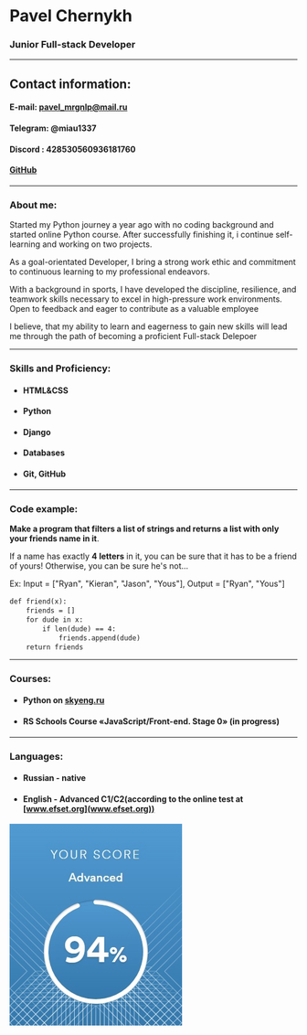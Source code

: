 
# **Pavel Chernykh**
### **Junior Full-stack Developer**
************
## Contact information:

#### E-mail: pavel_mrgnlp@mail.ru
#### Telegram: @miau1337
#### Discord : 428530560936181760
#### [GitHub]( "https://github.com/deposit1337")
___

### **About me:**

Started my Python journey a year ago with no coding background and started online Python course. After successfully finishing it, i continue self-learning and working on two projects.

As a goal-orientated Developer, I bring a strong work ethic and commitment to 
continuous learning to my professional endeavors.

With a background in sports, I have 
developed the discipline, resilience, and teamwork skills necessary to excel in high-pressure 
work environments. Open to feedback and eager to contribute as a valuable employee

I believe, that my ability to learn and eagerness to gain new skills will lead me through the path of becoming a proficient Full-stack Delepoer
___
### **Skills and Proficiency:**

* #### HTML&CSS
* #### Python
* #### Django
* #### Databases
* #### Git, GitHub
___
### **Code example:**


**Make a program that filters a list of strings and returns a list with only your friends name in it**.

If a name has exactly **4 letters** in it, you can be sure that it has to be a friend of yours! Otherwise, you can be sure he's not...

Ex: Input = ["Ryan", "Kieran", "Jason", "Yous"], Output = ["Ryan", "Yous"]
``` 
def friend(x):
    friends = []
    for dude in x:
        if len(dude) == 4:
            friends.append(dude)
    return friends
``` 
___
### **Courses:**

* #### Python on [skyeng.ru](skyeng.ru)

* #### RS Schools Course «JavaScript/Front-end. Stage 0» (in progress)
----

### **Languages:** 

* #### Russian - native
* #### English - Advanced C1/C2(according to the online test at [www.efset.org](www.efset.org))
![Результат](pics\30WP2md47OQ.jpg "Результат")

